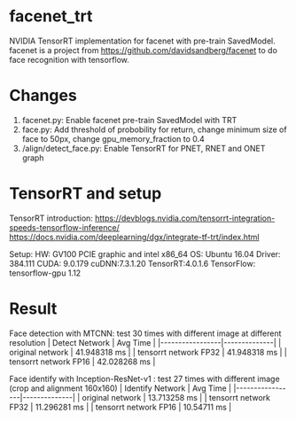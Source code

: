 # facenet_trt
NVIDIA TensorRT implementation for facenet with pre-train SavedModel.
facenet is a project from https://github.com/davidsandberg/facenet to do face recognition with tensorflow.

# Changes 
1. facenet.py: Enable facenet pre-train SavedModel with TRT
2. face.py: Add threshold of probobility for return, change minimum size of face to 50px, change gpu_memory_fraction to 0.4 
3. /align/detect_face.py: Enable TensorRT for PNET, RNET and ONET graph

# TensorRT and setup
TensorRT introduction:
https://devblogs.nvidia.com/tensorrt-integration-speeds-tensorflow-inference/
https://docs.nvidia.com/deeplearning/dgx/integrate-tf-trt/index.html

Setup:
HW: GV100 PCIE graphic and intel x86_64
OS: Ubuntu 16.04
Driver: 384.111
CUDA: 9.0.179
cuDNN:7.3.1.20
TensorRT:4.0.1.6
TensorFlow: tensorflow-gpu 1.12

# Result
Face detection with MTCNN: test 30 times with different image at different resolution
| Detect Network      | Avg Time |
|-----------------|--------------|
| original network | 41.948318 ms |
| tensorrt network FP32  | 41.948318 ms |
| tensorrt network FP16  | 42.028268 ms |

Face identify with Inception-ResNet-v1
: test 27 times with different image (crop and alignment 160x160)
| Identify Network      | Avg Time |
|-----------------|--------------|
| original network | 13.713258 ms |
| tensorrt network FP32  | 11.296281 ms |
| tensorrt network FP16  | 10.54711 ms |
